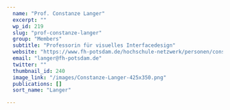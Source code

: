 ```yaml
---
  name: "Prof. Constanze Langer"
  excerpt: ""
  wp_id: 219
  slug: "prof-constanze-langer"
  group: "Members"
  subtitle: "Professorin für visuelles Interfacedesign"
  website: "https://www.fh-potsdam.de/hochschule-netzwerk/personen/constanze-langer"
  email: "langer@fh-potsdam.de"
  twitter: ""
  thumbnail_id: 240
  image_link: "/images/Constanze-Langer-425x350.png"
  publications: []
  sort_name: "Langer"

---
```


